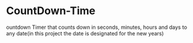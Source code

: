 # CountDown-Time
 ountdown Timer that counts down in seconds, minutes, hours and days to any date(in this project the date is designated for the new years)

